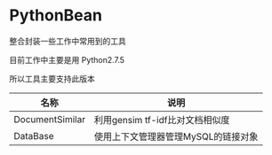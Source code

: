 # PythonBean

整合封装一些工作中常用到的工具

目前工作中主要是用 Python2.7.5

所以工具主要支持此版本

|名称|说明|
|-|-|
| DocumentSimilar| 利用gensim tf-idf比对文档相似度 |
| DataBase| 使用上下文管理器管理MySQL的链接对象 |

